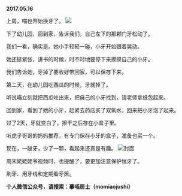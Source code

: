 
          
**2017.05.16**

上周，喵也开始换牙了。
![](http://imglf0.nosdn.127.net/img/WWswdkdCTFg1QWNFRERTM2pQemFCa1hNdExKeDh3aWpnd1MwL0pOWUdYST0.jpg)


下了幼儿园，回到家，告诉我们，自己左下的那颗门牙松动了。

我们一看，确实是。她小手轻轻一碰，小牙开始跟着晃动。

她还挺紧张，讲书的时候，时不时地要停下来摸摸自己的小牙。

我们告诉她，牙掉了要收好带回家，可以保存下来。

第二天，在幼儿园吃西瓜的时候，牙就掉了。

听说喵立刻就把西瓜吐出来，把自己的小牙找到，请老师拿纸包起来。

回到家，看到了她的小牙，赶紧去药店买了双氧水，回来把小牙泡了起来。

过了2天，牙就变白了，擦干之后存在小盒子里。

听虎子哥哥的妈妈推荐，有专门保存小牙的盒子，准备也买一个。

现在，一龇牙，少了一颗，看起来还真是有趣。
![](http://imglf2.nosdn.127.net/img/V2wrZDg3OGthcHVhbGF0N2xDOUlsR2pHNi9JT1dLNS9FUEZWbUhVcGJPVT0.jpg)封面


周末姥姥姥爷视频时，也提醒了，要更加注意保护恒牙了。

刷牙、用牙线和定期看牙医。


**个人微信公众号，请搜索：摹喵居士（momiaojushi）**

        